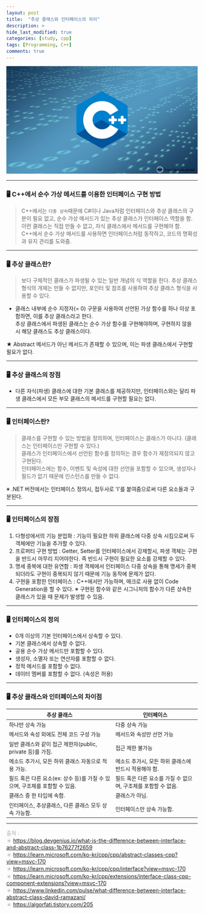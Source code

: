 ```yaml
---
layout: post
title:  "추상 클래스와 인터페이스의 차이"
description: > 
hide_last_modified: true
categories: [study, cpp]
tags: [Programming, C++]
comments: true
---
```


<p align="center">
  <img src="../../../assets/img/blog/cpp/cpp_img.png">
</p>

----
### 🖥️ C++에서 순수 가상 메서드를 이용한 인터페이스 구현 방법
> C++에서는 `다중 상속`때문에 C#이나 Java처럼 인터페이스와 추상 클래스의 구분이 필요 없고, 순수 가상 메서드가 있는 추상 클래스가 인터페이스 역할을 함. <br>
이런 클래스는 직접 만들 수 없고, 자식 클래스에서 메서드를 구현해야 함. C++에서 순수 가상 메서드를 사용하면 인터페이스처럼 동작하고, 코드의 명확성과 유지 관리를 도와줌.

----
### 🖥️ 추상 클래스란?
> 보다 구체적인 클래스가 파생될 수 있는 일반 개념의 식 역할을 한다. 추상 클래스 형식의 개체는 만들 수 없지만, 포인터 및 참조를 사용하여 추상 클래스 형식을 사용할 수 있다.

* 클래스 내부에 순수 지정자(= 0) 구문을 사용하여 선언된 가상 함수를 하나 이상 포함하면, 이를 추상 클래스라고 한다. <br>
추상 클래스에서 파생된 클래스는 순수 가상 함수를 구현해야하며, 구현하지 않을 시 해당 클래스도 추상 클래스이다. 

★ Abstract 메서드가 아닌 메서드가 존재할 수 있으며, 이는 파생 클래스에서 구현할 필요가 없다.

----
### 🖥️ 추상 클래스의 장점
- 다른 자식(파생) 클래스에 대한 기본 클래스를 제공하지만, 인터페이스와는 달리 파생 클래스에서 모든 부모 클래스의 메서드를 구현할 필요는 없다.

----
### 🖥️ 인터페이스란?
> 클래스를 구현할 수 있는 방법을 정의하며, 인터페이스는 클래스가 아니다. (클래스는 인터페이스만 구현할 수 있다.) <br>
클래스가 인터페이스에서 선언된 함수를 정의하는 경우 함수가 재정의되지 않고 구현된다. <br>
인터페이스에는 함수, 이벤트 및 속성에 대한 선언을 포함할 수 있으며, 생성자나 필드가 없기 때문에 인스턴스를 만들 수 없다. <br>

※ .NET 버전에서는 인터페이스 정의시, 접두사로 'I'를 붙여줌으로써 다른 요소들과 구분된다.

----
### 🖥️ 인터페이스의 장점

1. 다형성에서의 기능 분업화 : 기능이 필요한 하위 클래스에 다중 상속 시킴으로써 두 객체에만 기능을 추가할 수 있다.
2. 프로퍼티 구현 방법 : Getter, Setter를 인터페이스에서 강제할시, 파생 객체는 구현을 반드시 마무리 지어야한다. 즉 반드시 구현이 필요한 요소를 강제할 수 있다. 
3. 명세 중복에 대한 유연함 : 파생 객체에서 인터페이스 다중 상속을 통해 명세가 중복되더라도 구현이 중복되지 않기 때문에 기능 동작에 문제가 없다.
4. 구현을 포함한 인터페이스 : C++에서만 가능하며, 매크로 사용 없이 Code Generation을 할 수 있다.
※ 구현된 함수와 같은 시그니처의 함수가 다른 상속한 클래스가 있을 때 문제가 발생할 수 있음.

----
### 🖥️ 인터페이스의 정의

* 0개 이상의 기본 인터페이스에서 상속할 수 있다.
* 기본 클래스에서 상속할 수 없다.
* 공용 순수 가상 메서드만 포함할 수 있다.
* 생성자, 소멸자 또는 연산자를 포함할 수 없다.
* 정적 메서드를 포함할 수 없다.
* 데이터 멤버를 포함할 수 없다. (속성은 허용)

----
### 🖥️ 추상 클래스와 인터페이스의 차이점


| **추상 클래스**  | **인터페이스**  |
|-----------|---------------|
| 하나만 상속 가능  | 다중 상속 가능 |
| 메서드와 속성 외에도 전체 코드 구성 가능 | 메서드와 속성만 선언 가능 |
| 일반 클래스와 같이 접근 제한자(public, private 등)를 가짐. | 접근 제한 불가능 |
| 메소드 추가시, 모든 하위 클래스 자동으로 적용 가능. | 메소드 추가시, 모든 하위 클래스에 반드시 적용해야 함. |
| 필드 혹은 다른 요소(ex: 상수 등)를 가질 수 있으며, 구조체를 포함할 수 있음. | 필드 혹은 다른 요소를 가질 수 없으며, 구조체를 포함할 수 없음. |
| 클래스 중 한 타입에 속함. | 클래스가 아님. |
| 인터페이스, 추상클래스, 다른 클래스 모두 상속 가능함. | 인터페이스만 상속 가능함. |

----
<span style="color:darkgray; font-size:14px;"> 출처 : <br>
＊ https://blog.devgenius.io/what-is-the-difference-between-interface-and-abstract-class-1b76277f2659 <br>
＊ https://learn.microsoft.com/ko-kr/cpp/cpp/abstract-classes-cpp?view=msvc-170 <br>
＊ https://learn.microsoft.com/ko-kr/cpp/cpp/interface?view=msvc-170 <br>
＊ https://learn.microsoft.com/ko-kr/cpp/extensions/interface-class-cpp-component-extensions?view=msvc-170 <br>
＊ https://www.linkedin.com/pulse/what-difference-between-interface-abstract-class-david-ramazani/ <br>
＊ https://algorfati.tistory.com/205<br>
</span>



